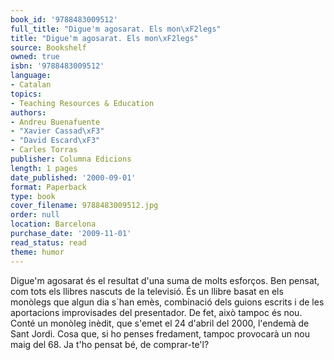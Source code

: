 ```yaml
---
book_id: '9788483009512'
full_title: "Digue'm agosarat. Els mon\xF2legs"
title: "Digue'm agosarat. Els mon\xF2legs"
source: Bookshelf
owned: true
isbn: '9788483009512'
language:
- Catalan
topics:
- Teaching Resources & Education
authors:
- Andreu Buenafuente
- "Xavier Cassad\xF3"
- "David Escard\xF3"
- Carles Torras
publisher: Columna Edicions
length: 1 pages
date_published: '2000-09-01'
format: Paperback
type: book
cover_filename: 9788483009512.jpg
order: null
location: Barcelona
purchase_date: '2009-11-01'
read_status: read
theme: humor
---
```

Digue'm agosarat és el resultat d'una suma de molts esforços. Ben pensat, com tots els llibres nascuts de la televisió. És un llibre basat en els monòlegs que algun dia s´han emès, combinació dels guions escrits i de les aportacions improvisades del presentador. De fet, això tampoc és nou. Conté un monòleg inèdit, que s'emet el 24 d'abril del 2000, l'endemà de Sant Jordi. Cosa que, si ho penses fredament, tampoc provocarà un nou maig del 68. Ja t'ho pensat bé, de comprar-te'l?
